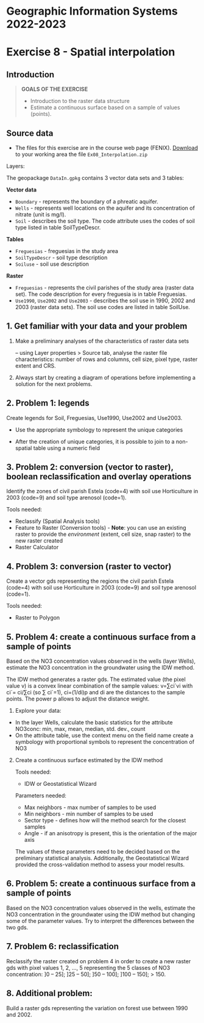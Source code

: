 # Geographic Information Systems 2022-2023

# Exercise 8 - Spatial interpolation

## Introduction

> **GOALS OF THE EXERCISE**
>
> - Introduction to the raster data structure
> - Estimate a continuous surface based on a sample of values (points). 

## Source data

- The files for this exercise are in the course web page (FENIX). [Download](https://fenix.isa.ulisboa.pt/downloadFile/844497944595574/Ex08_Interpolation.zip) to your working area the file `Ex08_Interpolation.zip`

Layers:

The geopackage `DataIn.gpkg` contains 3 vector data sets and 3 tables: 

**Vector data**
- `Boundary` - represents the boundary of a phreatic aquifer.
- `Wells` - represents well locations on the aquifer and its concentration of nitrate (unit is mg/l).
- `Soil` - describes the soil type. The code attribute uses the codes of soil type listed in table SoilTypeDescr.

**Tables**

- `Freguesias` - freguesias in the study area
- `SoilTypeDescr` - soil type description
- `Soiluse` - soil use description


**Raster**

- `Freguesias` - represents the civil parishes of the study area (raster data set). The code description for every freguesia is in table Freguesias.
- `Use1990`, `Use2002` and `Use2003` - describes the soil use in 1990, 2002 and 2003 (raster data sets). The soil use codes are listed in table SoilUse.


## 1. Get familiar with your data and your problem

1. Make a preliminary analyses of the characteristics of raster data sets
    
     – using Layer properties > Source tab, analyse the raster file characteristics: number of rows and columns, cell size, pixel type, raster extent and CRS.

2. Always start by creating a diagram of operations before implementing a solution for the next problems.

## 2. Problem 1: legends

Create legends for Soil, Freguesias, Use1990, Use2002 and Use2003. 

- Use the appropriate symbology to represent the unique categories

- After the creation of unique categories, it is possible to join to a non-spatial table using a numeric field

## 3. Problem 2: conversion (vector to raster), boolean reclassification and overlay operations

Identify the zones of civil parish Estela (code=4) with soil use Horticulture in 2003 (code=9) and soil type arenosol (code=1). 

Tools needed:
- Reclassify (Spatial Analysis tools)
- Feature to Raster (Conversion tools) - **Note**: you can use an existing raster to provide the *environment* (extent, cell size, snap raster) to the new raster created
- Raster Calculator

## 4. Problem 3: conversion (raster to vector)

Create a vector gds representing the regions the civil parish Estela (code=4) with soil use Horticulture in 2003 (code=9) and soil type arenosol (code=1).

Tools needed:
- Raster to Polygon

## 5. Problem 4: create a continuous surface from a sample of points

Based on the NO3 concentration values observed in the wells (layer Wells), estimate the NO3 concentration in the groundwater using the IDW method.

The IDW method generates a raster gds. The estimated value (the pixel value v) is a convex linear combination of the sample values: v=∑ci´vi with ci´= ci/∑ci (so ∑ ci´=1), ci=(1/di)p and di are the distances to the sample points. The power p allows to adjust the distance weight.

1. Explore your data:
- In the layer Wells, calculate the basic statistics for the attribute NO3conc: min, max, mean, median, std. dev., count
- On the attribute table, use the context menu on the field name
create a symbology with proportional symbols to represent the concentration of NO3

2. Create a continuous surface estimated by the IDW method

    Tools needed:
    - IDW or Geostatistical Wizard

    Parameters needed:
    - Max neighbors - max number of samples to be used
    - Min neighbors - min number of samples to be used
    - Sector type - defines how will the method search for the closest samples
    - Angle - if an anisotropy is present, this is the orientation of the major axis

    The values of these parameters need to be decided based on the preliminary statistical analysis. Additionally, the Geostatistical Wizard provided the cross-validation method to assess your model results.

## 6. Problem 5: create a continuous surface from a sample of points

Based on the NO3 concentration values observed in the wells, estimate the NO3 concentration in the groundwater using the IDW method but changing some of the parameter values. Try to interpret the differences between the two gds.

## 7. Problem 6: reclassification

Reclassify the raster created on problem 4 in order to create a new raster gds with pixel values 1, 2, …, 5 representing the 5 classes of NO3 concentration: ]0 – 25]; ]25 – 50]; ]50 – 100]; ]100 – 150]; > 150.

## 8. Additional problem:

Build a raster gds representing the variation on forest use between 1990 and 2002.
